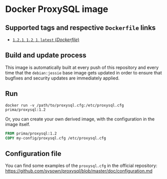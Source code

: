 # Docker ProxySQL image

## Supported tags and respective `Dockerfile` links

-	[`1.2.1`, `1.2`, `1`, `latest` (*Dockerfile*)](https://github.com/primait/docker-proxysql/blob/master/1.2/Dockerfile)

## Build and update process

This image is automatically built at every push of this repository and every time that the `debian:jessie` base image gets updated in order to ensure that bugfixes and security updates are immediately applied.

## Run

```
docker run -v /path/to/proxysql.cfg:/etc/proxysql.cfg prima/proxysql:1.2
```

Or, you can create your own derived image, with the configuration in the image itself.

```dockerfile
FROM prima/proxysql:1.2
COPY my-config/proxysql.cfg /etc/proxysql.cfg
```

## Configuration file

You can find some examples of the `proxysql.cfg` in the official repository: https://github.com/sysown/proxysql/blob/master/doc/configuration.md
